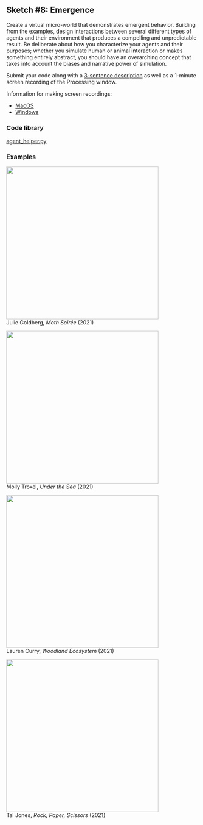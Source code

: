 ## Sketch #8: Emergence

Create a virtual micro-world that demonstrates emergent behavior. Building from the examples, design interactions between several different types of agents and their environment that produces a compelling and unpredictable result. Be deliberate about how you characterize your agents and their purposes; whether you simulate human or animal interaction or makes something entirely abstract, you should have an overarching concept that takes into account the biases and narrative power of simulation.

Submit your code along with a [3-sentence description](../../resources/description_guidelines.md) as well as a 1-minute screen recording of the Processing window.

Information for making screen recordings:
- [MacOS](https://support.apple.com/guide/mac-help/take-a-screenshot-or-screen-recording-mh26782/mac)
- [Windows](https://betanews.com/2020/01/20/windows-10-screen-record-xbox-game-bar/)

### Code library

[agent_helper.py](agent_helper.py)

### Examples

<p>
  <img src="examples/julie_goldberg_moth_soiree.gif" width="400" /><br />
  Julie Goldberg, <i>Moth Soirée</i> (2021)<br />
</p>

<p>
  <img src="examples/molly_troxel_under_the_sea.gif" width="400" /><br />
  Molly Troxel, <i>Under the Sea</i> (2021)<br />
</p>

<p>
  <img src="examples/lauren_curry_woodland_ecosystem.gif" width="400" /><br />
  Lauren Curry, <i>Woodland Ecosystem</i> (2021)<br />
</p>

<p>
  <img src="examples/tal_jones_rock_paper_scissors.gif" width="400" /><br />
  Tal Jones, <i>Rock, Paper, Scissors</i> (2021)<br />
</p>
